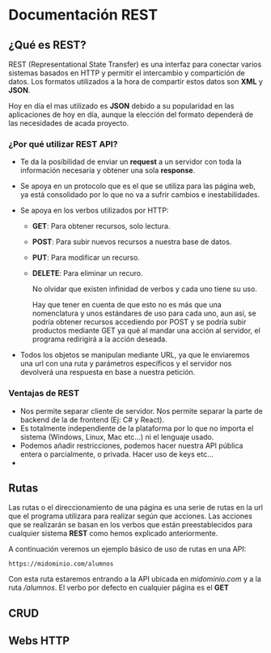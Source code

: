 # Documentación REST

## **¿Qué es REST?**

REST (Representational State Transfer) es una interfaz para conectar varios sistemas basados en HTTP y permitir el intercambio y compartición de datos. Los formatos utilizados a la hora de compartir estos datos son **XML** y **JSON**.

Hoy en día el mas utilizado es **JSON** debido a su popularidad en las aplicaciones de hoy en día, aunque la elección del formato dependerá de las necesidades de acada proyecto.

### ¿Por qué utilizar REST API?

- Te da la posibilidad de enviar un **request** a un servidor con toda la información necesaria y obtener una sola **response**.
- Se apoya en un protocolo que es el que se utiliza para las página web, ya está consolidado por lo que no va a sufrir cambios e inestabilidades.
- Se apoya en los verbos utilizados por HTTP:
    - **GET**: Para obtener recursos, solo lectura.
    - **POST**: Para subir nuevos recursos a nuestra base de datos.
    - **PUT**: Para modificar un recurso.
    - **DELETE**: Para eliminar un recuro. 
  
        No olvidar que existen infinidad de verbos y cada uno tiene su uso.

        Hay que tener en cuenta de que esto no es más que una nomenclatura y unos estándares de uso para cada uno, aun así, se podría obtener recursos accediendo por POST y se podría subir productos mediante GET ya qué al mandar una acción al servidor, el programa redirigirá a la acción deseada.

- Todos los objetos se manipulan mediante URL, ya que le enviaremos una url con una ruta y parámetros específicos y el servidor nos devolverá una respuesta en base a nuestra petición.

### Ventajas de REST

- Nos permite separar cliente de servidor. Nos permite separar la parte de backend de la de frontend (Ej: C# y React).
- Es totalmente independiente de la plataforma por lo que no importa el sistema (Windows, Linux, Mac etc...) ni el lenguaje usado.
- Podemos añadir restricciones, podemos hacer nuestra API pública entera o parcialmente, o privada. Hacer uso de keys etc...
- 


## **Rutas**

Las rutas o el direccionamiento de una página es una serie de rutas en la url que el programa utilizara para realizar según que acciones. Las acciones que se realizarán se basan en los verbos que están preestablecidos para cualquier sistema **REST** como hemos explicado anteriormente.

A continuación veremos un ejemplo básico de uso de rutas en una API:

    https://midominio.com/alumnos

Con esta ruta estaremos entrando a la API ubicada en _midominio.com_ y a la ruta _/alumnos_. El verbo por defecto en cualquier página es el **GET** 

   
 




## **CRUD**


## **Webs HTTP**